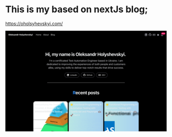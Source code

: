 # This is my based on nextJs blog;

https://oholsyhevskyi.com/

![alt text](https://github.com/o-holyshevskyi/nextjs-blog/blob/master/public/ea3a9db8-9923-4f06-9a63-4b5f0cca9b0f.png)
